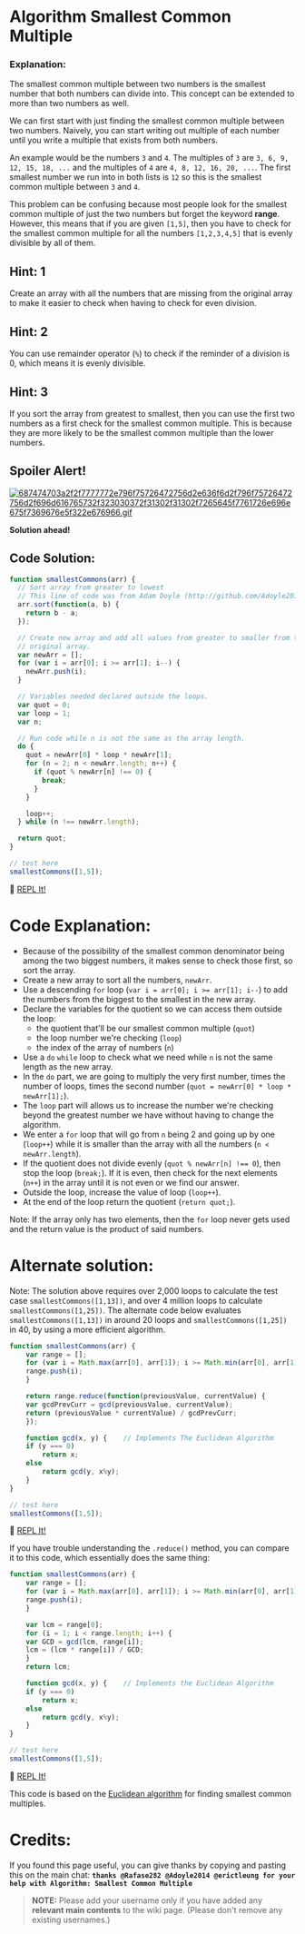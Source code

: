 # Algorithm Smallest Common Multiple

### Explanation:
The smallest common multiple between two numbers is the smallest number that
both numbers can divide into. This concept can be extended to more than two
numbers as well.

We can first start with just finding the smallest common multiple between two
numbers. Naively, you can start writing out multiple of each number until you
write a multiple that exists from both numbers.

An example would be the numbers `3` and `4`. The multiples of `3` are `3, 6, 9,
12, 15, 18, ...` and the multiples of `4` are `4, 8, 12, 16, 20, ...`.  The
first smallest number we run into in both lists is `12` so this is the smallest
common multiple between `3` and `4`.

This problem can be confusing because most people look for the smallest common
multiple of just the two numbers but forget the keyword **range**. However, this
means that if you are given `[1,5]`, then you have to check for the smallest
common multiple for all the numbers `[1,2,3,4,5]` that is evenly divisible by
all of them.

## Hint: 1
Create an array with all the numbers that are missing from the original array to
make it easier to check when having to check for even division.

## Hint: 2
You can use remainder operator (`%`) to check if the reminder of a division is
0, which means it is evenly divisible.

## Hint: 3
If you sort the array from greatest to smallest, then you can use the first
two numbers as a first check for the smallest common multiple. This is because
they are more likely to be the smallest common multiple than the lower numbers.

## Spoiler Alert!
[![687474703a2f2f7777772e796f75726472756d2e636f6d2f796f75726472756d2f696d616765732f323030372f31302f31302f7265645f7761726e696e675f7369676e5f322e676966.gif](https://files.gitter.im/FreeCodeCamp/Wiki/nlOm/thumb/687474703a2f2f7777772e796f75726472756d2e636f6d2f796f75726472756d2f696d616765732f323030372f31302f31302f7265645f7761726e696e675f7369676e5f322e676966.gif)](https://files.gitter.im/FreeCodeCamp/Wiki/nlOm/687474703a2f2f7777772e796f75726472756d2e636f6d2f796f75726472756d2f696d616765732f323030372f31302f31302f7265645f7761726e696e675f7369676e5f322e676966.gif)

**Solution ahead!**

## Code Solution:

```js
function smallestCommons(arr) {
  // Sort array from greater to lowest
  // This line of code was from Adam Doyle (http://github.com/Adoyle2014)
  arr.sort(function(a, b) {
    return b - a;
  });

  // Create new array and add all values from greater to smaller from the
  // original array.
  var newArr = [];
  for (var i = arr[0]; i >= arr[1]; i--) {
    newArr.push(i);
  }

  // Variables needed declared outside the loops.
  var quot = 0;
  var loop = 1;
  var n;

  // Run code while n is not the same as the array length.
  do {
    quot = newArr[0] * loop * newArr[1];
    for (n = 2; n < newArr.length; n++) {
      if (quot % newArr[n] !== 0) {
        break;
      }
    }

    loop++;
  } while (n !== newArr.length);

  return quot;
}

// test here
smallestCommons([1,5]);
```
:rocket: [REPL It!](https://repl.it/CLn2/0)

# Code Explanation:
- Because of the possibility of the smallest common denominator being among the two
  biggest numbers, it makes sense to check those first, so sort the array.
- Create a new array to sort all the numbers, `newArr`.
- Use a descending `for` loop (`var i = arr[0]; i >= arr[1]; i--`) to add the
  numbers from the biggest to the smallest in the new array.
- Declare the variables for the quotient so we can access them outside the loop:
    - the quotient that'll be our smallest common multiple (`quot`)
    - the loop number we're checking (`loop`)
    - the index of the array of numbers (`n`)
- Use a `do` `while` loop to check what we need while `n` is not the same length
  as the new array.
- In the `do` part, we are going to multiply the very first number, times the
  number of loops, times the second number (`quot = newArr[0] * loop *
  newArr[1];`).
- The `loop` part will allows us to increase the number we're checking beyond
  the greatest number we have without having to change the algorithm.
- We enter a `for` loop that will go from `n` being 2 and going up by one
  (`loop++`) while it is smaller than the array with all the numbers (`n <
  newArr.length`).
- If the quotient does not divide evenly (`quot % newArr[n] !== 0`), then stop
  the loop (`break;`). If it is even, then check for the next elements (`n++`)
  in the array until it is not even or we find our answer.
- Outside the loop, increase the value of loop (`loop++`).
- At the end of the loop return the quotient (`return quot;`).

Note: If the array only has two elements, then the `for` loop never gets used
and the return value is the product of said numbers.

# Alternate solution:

Note: The solution above requires over 2,000 loops to calculate the test case
`smallestCommons([1,13])`, and over 4 million loops to calculate
`smallestCommons([1,25])`. The alternate code below evaluates
`smallestCommons([1,13])` in around 20 loops and `smallestCommons([1,25])` in
40, by using a more efficient algorithm.

```js
function smallestCommons(arr) {
    var range = [];
    for (var i = Math.max(arr[0], arr[1]); i >= Math.min(arr[0], arr[1]); i--) {
	range.push(i);
    }

    return range.reduce(function(previousValue, currentValue) {
	var gcdPrevCurr = gcd(previousValue, currentValue);
	return (previousValue * currentValue) / gcdPrevCurr;
    });

    function gcd(x, y) {	// Implements The Euclidean Algorithm
	if (y === 0)
	    return x;
	else
	    return gcd(y, x%y);
    }
}

// test here
smallestCommons([1,5]);
```
:rocket: [REPL It!](https://repl.it/CLn3/0)

If you have trouble understanding the `.reduce()` method, you can compare it to
this code, which essentially does the same thing:

```js
function smallestCommons(arr) {
    var range = [];
    for (var i = Math.max(arr[0], arr[1]); i >= Math.min(arr[0], arr[1]); i--) {
	range.push(i);
    }

    var lcm = range[0];
    for (i = 1; i < range.length; i++) {
	var GCD = gcd(lcm, range[i]);
	lcm = (lcm * range[i]) / GCD;
    }
    return lcm;

    function gcd(x, y) {	// Implements the Euclidean Algorithm
	if (y === 0)
	    return x;
	else
	    return gcd(y, x%y);
    }
}

// test here
smallestCommons([1,5]);
```
:rocket: [REPL It!](https://repl.it/CLn4/0)

This code is based on the [Euclidean
algorithm](https://en.wikipedia.org/wiki/Euclidean_algorithm) for finding
smallest common multiples.

# Credits:
If you found this page useful, you can give thanks by copying and pasting this
on the main chat:  **`thanks @Rafase282 @Adoyle2014 @erictleung for your help
with Algorithm: Smallest Common Multiple`**

> **NOTE:** Please add your username only if you have added any **relevant main
> contents** to the wiki page. (Please don't remove any existing usernames.)
